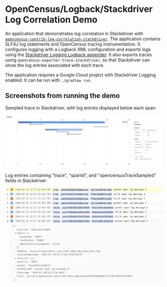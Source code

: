 # OpenCensus/Logback/Stackdriver Log Correlation Demo

An application that demonstrates log correlation in Stackdriver with
[`opencensus-contrib-log-correlation-stackdriver`](https://github.com/census-instrumentation/opencensus-java/tree/master/contrib/log_correlation/stackdriver).
The application contains SLF4J log statements and
OpenCensus tracing instrumentation. It configures logging with a Logback XML configuration and
exports logs using the
[Stackdriver Logging Logback appender](https://cloud.google.com/logging/docs/setup/java#logback_appender).
It also exports traces using `opencensus-exporter-trace-stackdriver`, so that Stackdriver can show
the log entries associated with each trace.

The application requires a Google Cloud project with Stackdriver Logging enabled. It can be run with
`./gradlew run`.

## Screenshots from running the demo

Sampled trace in Stackdriver, with log entries displayed below each span:

![Traces](images/trace.png "Example trace in Stackdriver")

Log entries containing "trace", "spanId", and "opencensusTraceSampled" fields in Stackdriver:

![Logs](images/logs.png "Example logs in Stackdriver")
